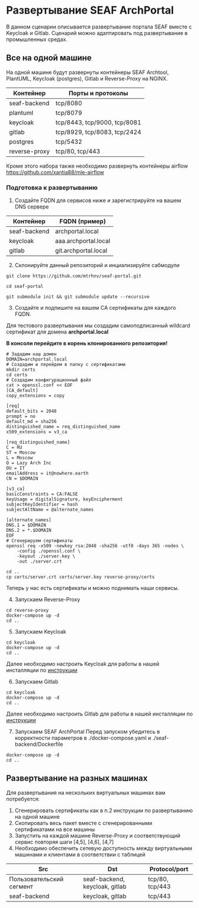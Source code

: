# Развертывание SEAF ArchPortal


В данном сценарии описывается развертывание портала SEAF вместе с Keycloak и Gitlab. Сценарий можно адаптировать под развертывание в промышленных средах.
## Все на одной машине
На одной машине будут развернуты контейнеры SEAF Archtool, PlantUML, Keycloak (postgres), Gitlab и Reverse-Proxy на NGINX.

| Контейнер     | Порты и протоколы            |
|---------------|------------------------------|
| seaf-backend  | tcp/8080                     |
| plantuml      | tcp/8079                     |   
| keycloak      | tcp/8443, tcp/9000, tcp/8081 |
| gitlab        | tcp/8929, tcp/8083, tcp/2424 |
| postgres      | tcp/5432                     |
| reverse-proxy | tcp/80, tcp/443              |

Кроме этого набора также необходимо развернуть контейнеры airflow https://github.com/xantia88/mle-airflow

### Подготовка к развертыванию
1. Создайте FQDN для сервисов ниже и зарегистрируйте на вашем DNS сервере

| Контейнер    | FQDN (пример)        |
|--------------|----------------------|
| seaf-backend | archportal.local     |
| keycloak     | aaa.archportal.local |   
| gitlab       | git.archportal.local |

2. Склонируйте данный репозиторий и инциализируйте сабмодули
```shell
git clone https://github.com/mtrhnv/seaf-portal.git

cd seaf-portal

git submodule init && git submodule update --recursive
```

3. Создайте и подпишите на вашем CA сертификаты для каждого FQDN. 

Для тестового развертывания мы создадим самоподписанный wildcard сертификат для домена **archportal.local**

**В консоли перейдите в корень клонированного репозитория!**
```shell
# Зададим наш домен
DOMAIN=archportal.local
# Создадим и перейдем в папку с сертификатами
mkdir certs
cd certs
# Создадим конфигурационный файл
cat > openssl.conf << EOF
[CA_default]
copy_extensions = copy

[req]
default_bits = 2048
prompt = no
default_md = sha256
distinguished_name = req_distinguished_name
x509_extensions = v3_ca

[req_distinguished_name]
C = RU
ST = Moscow
L = Moscow
O = Lazy Arch Inc
OU = IT
emailAddress = it@nowhere.earth
CN = $DOMAIN

[v3_ca]
basicConstraints = CA:FALSE
keyUsage = digitalSignature, keyEncipherment
subjectKeyIdentifier = hash
subjectAltName = @alternate_names

[alternate_names]
DNS.1 = $DOMAIN
DNS.2 = *.$DOMAIN
EOF
# Сгенерируем сертификаты
openssl req -x509 -newkey rsa:2048 -sha256 -utf8 -days 365 -nodes \
    -config ./openssl.conf \
    -keyout ./server.key \
    -out ./server.crt

cd ..
cp certs/server.crt certs/server.key reverse-proxy/certs
```
Теперь у нас есть сертификаты и можно поднимать наши сервисы.

4. Запускаем Reverse-Proxy
``` shell
cd reverse-proxy
docker-compose up -d
cd ..
```
5. Запускаем Keycloak
``` shell
cd keycloak
docker-compose up -d
cd ..
```
Далее необходимо настроить Keycloak для работы в нашей инсталляции по [инструкции](keycloak/README.MD)

6. Запускаем Gitlab
``` shell
cd keycloak
docker-compose up -d
cd ..
```
Далее необходимо настроить Gitlab для работы в нашей инсталляции по [инструкции](gitlab/README.MD)

7. Запускаем SEAF ArchPortal
Перед запуском убедитесь в корректности параметров в ./docker-compose.yaml и ./seaf-backend/Dockerfile
``` shell
docker-compose up -d
cd ..
```

## Развертывание на разных машинах
Для развертывания на нескольких виртуальных машинах вам потребуется:
1. Cгенерировать сертификаты как в п.2 инструкции по развертыванию на одной машине
2. Скопировать весь пакет вместе с сгенерированными сертификатами на все машины
3. Запустить на каждой машине Reverse-Proxy и соответствующий сервис повторяя шаги [4,5], [4,6], [4,7]
4. Необходимо обеспечить сетевую доступность между виртуальными машинами и клиентами в соответствии с таблицей 

| Src                      | Dst                            | Protocol/port   |
|--------------------------|--------------------------------|-----------------|
| Пользовательский сегмент | seaf-backend, keycloak, gitlab | tcp/80, tcp/443 |
| seaf-backend             | keycloak, gitlab               | tcp/443         |   
